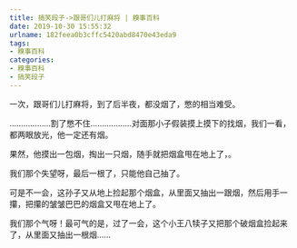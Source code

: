 ```yaml
---
title: 搞笑段子->跟哥们儿打麻将 | 糗事百科
date: 2019-10-30 15:55:32
urlname: 182feea0b3cffc5420abd8470e43eda9
tags: 
- 糗事百科
categories:
- 糗事百科
- 搞笑段子
---
```

一次，跟哥们儿打麻将，到了后半夜，都没烟了，憋的相当难受。

………………割了憋不住………………对面那小子假装摸上摸下的找烟，我们一看，都两眼放光，他一定还有烟。

果然，他摸出一包烟，掏出一只烟，随手就把烟盒甩在地上了，。

我们那个失望呀，最后一根了，只能他自己抽了。

可是不一会，这孙子又从地上捡起那个烟盒，从里面又抽出一跟烟，然后用手一攥，把攥的皱皱巴巴的烟盒又甩在地上了。

我们那个气呀！最可气的是，过了一会，这个小王八犊子又把那个破烟盒捡起来了，从里面又抽出一根烟……


